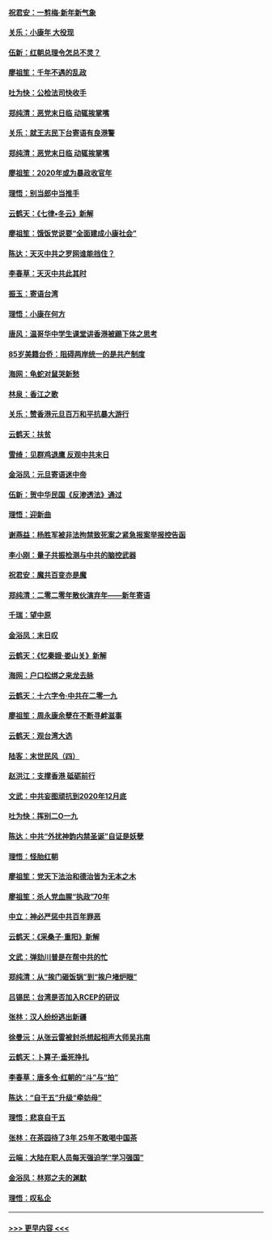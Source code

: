 #### [祝君安：一剪梅‧新年新气象](../pages/nsc993/n11776340.md?t=01081533) 
#### [关乐：小康年 大役现](../pages/nsc993/n11774213.md?t=01081533) 
#### [伍新：红朝总理令怎总不灵？](../pages/nsc993/n11770813.md?t=01081533) 
#### [廖祖笙：千年不遇的乱政](../pages/nsc993/n11770373.md?t=01081533) 
#### [吐为快：公检法司快收手](../pages/nsc993/n11770359.md?t=01081533) 
#### [郑纯清：恶党末日临 动辄挨掌嘴](../pages/nsc993/n11769912.md?t=01081533) 
#### [关乐：就王志民下台寄语有良港警](../pages/nsc993/n11769903.md?t=01081533) 
#### [郑纯清：恶党末日临 动辄挨掌嘴](../pages/nsc993/n11769356.md?t=01081533) 
#### [廖祖笙：2020年或为暴政收官年](../pages/nsc993/n11768216.md?t=01081533) 
#### [理悟：别当郎中当推手](../pages/nsc993/n11768243.md?t=01081533) 
#### [云鹤天：《七律▪冬云》新解](../pages/nsc993/n11768204.md?t=01081533) 
#### [廖祖笙：饿饭党说要“全面建成小康社会”](../pages/nsc993/n11767482.md?t=01081533) 
#### [陈达：天灭中共之罗网谁能挡住？](../pages/nsc993/n11767465.md?t=01081533) 
#### [李春草：天灭中共此其时](../pages/nsc993/n11767452.md?t=01081533) 
#### [振玉：寄语台湾](../pages/nsc993/n11767432.md?t=01081533) 
#### [理悟：小康在何方](../pages/nsc993/n11767394.md?t=01081533) 
#### [唐风：温哥华中学生课堂讲香港被踢下体之思考](../pages/nsc993/n11766848.md?t=01081533) 
#### [85岁美籍台侨：阻碍两岸统一的是共产制度](../pages/nsc993/n11765043.md?t=01081533) 
#### [海网：龟蛇对鼠哭新愁](../pages/nsc993/n11764895.md?t=01081533) 
#### [林泉：香江之歌](../pages/nsc993/n11764415.md?t=01081533) 
#### [关乐：赞香港元旦百万和平抗暴大游行](../pages/nsc993/n11764382.md?t=01081533) 
#### [云鹤天：扶贫](../pages/nsc993/n11764245.md?t=01081533) 
#### [雪绮：见群鸡退鹰  反观中共末日](../pages/nsc993/n11762112.md?t=01081533) 
#### [金浴凤：元旦寄语迷中帝](../pages/nsc993/n11761788.md?t=01081533) 
#### [伍新：贺中华民国《反渗透法》通过](../pages/nsc993/n11761994.md?t=01081533) 
#### [理悟：迎新曲](../pages/nsc993/n11761152.md?t=01081533) 
#### [谢燕益：杨胜军被非法拘禁致死案之紧急报案举报控告函](../pages/nsc993/n11756134.md?t=01081533) 
#### [李小刚：量子共振检测与中共的脑控武器](../pages/nsc993/n11754518.md?t=01081533) 
#### [祝君安：魔共百变亦是魔](../pages/nsc993/n11754469.md?t=01081533) 
#### [郑纯清：二零二零年散伙演弃年——新年寄语](../pages/nsc993/n11754195.md?t=01081533) 
#### [千瑞：望中原](../pages/nsc993/n11754159.md?t=01081533) 
#### [金浴凤：末日叹](../pages/nsc993/n11752359.md?t=01081533) 
#### [云鹤天：《忆秦娥‧娄山关》新解](../pages/nsc993/n11752348.md?t=01081533) 
#### [海网：户口松绑之来龙去脉](../pages/nsc993/n11752328.md?t=01081533) 
#### [云鹤天：十六字令‧中共在二零一九](../pages/nsc993/n11752305.md?t=01081533) 
#### [廖祖笙：周永康余孽在不断寻衅滋事](../pages/nsc993/n11751013.md?t=01081533) 
#### [云鹤天：观台湾大选](../pages/nsc993/n11751007.md?t=01081533) 
#### [陆客：末世民风（四）](../pages/nsc993/n11749203.md?t=01081533) 
#### [赵洪江：支撑香港 砥砺前行](../pages/nsc993/n11748482.md?t=01081533) 
#### [文武：中共妄图顽抗到2020年12月底](../pages/nsc993/n11748446.md?t=01081533) 
#### [吐为快：挥别二O一九](../pages/nsc993/n11748411.md?t=01081533) 
#### [陈达：中共“外扰神韵内禁圣诞”自证是妖孽](../pages/nsc993/n11748226.md?t=01081533) 
#### [理悟：怪胎红朝](../pages/nsc993/n11748206.md?t=01081533) 
#### [廖祖笙：党天下法治和德治皆为无本之木](../pages/nsc993/n11748135.md?t=01081533) 
#### [廖祖笙：杀人党血腥“执政”70年](../pages/nsc993/n11745144.md?t=01081533) 
#### [中立：神必严惩中共百年罪恶](../pages/nsc993/n11744970.md?t=01081533) 
#### [云鹤天：《采桑子‧重阳》新解](../pages/nsc993/n11744948.md?t=01081533) 
#### [文武：弹劾川普是在帮中共的忙](../pages/nsc993/n11744758.md?t=01081533) 
#### [郑纯清：从“挨门砸饭锅”到“挨户堵炉眼”](../pages/nsc993/n11744745.md?t=01081533) 
#### [吕锡民：台湾是否加入RCEP的研议](../pages/nsc993/n11744701.md?t=01081533) 
#### [张林：汉人纷纷逃出新疆](../pages/nsc993/n11743530.md?t=01081533) 
#### [徐曼沅：从张云雷被封杀想起相声大师吴兆南](../pages/nsc993/n11741816.md?t=01081533) 
#### [云鹤天：卜算子‧垂死挣扎](../pages/nsc993/n11739956.md?t=01081533) 
#### [李春草：唐多令‧红朝的“斗”与“拍”](../pages/nsc993/n11739830.md?t=01081533) 
#### [陈达：“自干五”升级“牵妨母”](../pages/nsc993/n11739724.md?t=01081533) 
#### [理悟：悲哀自干五](../pages/nsc993/n11739547.md?t=01081533) 
#### [张林：在茶园待了3年 25年不敢喝中国茶](../pages/nsc993/n11739240.md?t=01081533) 
#### [云端：大陆在职人员每天强迫学“学习强国”](../pages/nsc993/n11738735.md?t=01081533) 
#### [金浴凤：林郑之夫的渊默](../pages/nsc993/n11737735.md?t=01081533) 
#### [理悟：叹私企](../pages/nsc993/n11737715.md?t=01081533) 

----
#### [ >>> 更早内容 <<< ](../indexes/nsc993-earlier.md)
